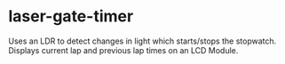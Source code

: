 # laser-gate-timer
Uses an LDR to detect changes in light which starts/stops the stopwatch. Displays current lap and previous lap times on an LCD Module.
